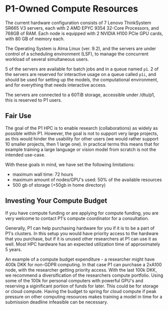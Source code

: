 # P1-Owned Compute Resources

The current hardware configuration consists of 7 Lenovo ThinkSystem SR665 V3 servers, each with 2 AMD EPYC 9354 32-Core 
Processors, and 768GB of RAM. Each node is equipped with 2 NVIDIA H100 PCIe GPU cards, with 80 GB of memory each.

The Operating System is Alma Linux (ver. 9.2), and the servers are under control of a scheduling environment (LSF), to 
manage the concurrent workload of several simultaneous users. 

5 of the servers are available for batch jobs and in a queue named `p1`. 2 of the servers are reserved for interactive 
usage on a queue called `p1i`, and should be used for setting up the models, the computational environment, and for 
everything that needs interactive access.

The servers are connected to a 60TiB storage, accessible under /dtu/p1, this is reserved to P1 users.  

## Fair Use 
The goal of the P1 HPC is to enable research (collaborations) as widely as possible within P1. However, the goal is not 
to support very large projects, as this would hinder the usability for other users (we would rather support 10 smaller 
projects, then 1 large one). In practical terms this means that for example training a large language or vision model 
from scratch is not the intended use-case.

With these goals in mind, we have set the following limitations: 

* maximum wall time: 72 hours
* maximum amount of nodes/GPU's used: 50% of the available resources
* 500 gb of storage (+50gb in home directory)

## Investing Your Compute Budget

If you have compute funding or are applying for compute funding, you are very welcome to contact P1's compute 
coordinator for a consultation.

Generally, P1 can help purchasing hardware for you if it is to be a part of P1's clusters. In this setup you would have 
priority access to the hardware that you purchase, but if it is unused other researchers at P1 can use it as well. 
Most HPC hardware has an expected utilization time of approximately 5 years.

An example of a compute budget expenditure - a researcher might have 400k DKK for non-GDPR computing. In that case P1 
can purchase a 2xA100 node, with the researcher getting priority access. With the last 100k DKK, we recommend a 
diversification of the researchers compute portfolio. Using some of the 100k for personal computers with powerful GPU's 
and reserving a siginificant portion of funds for later. This could be for storage or cloud compute. Having the budget 
to spring for cloud compute if peak pressure on other computing resources makes training a model in time for a 
submission deadline infeasible can be necessary.
